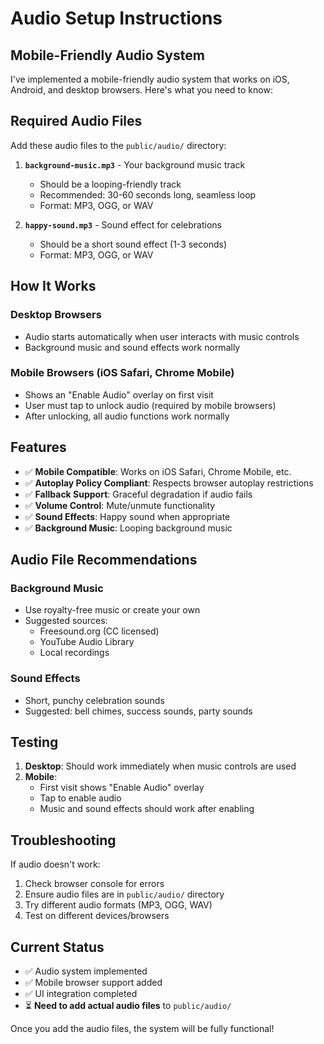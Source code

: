 # Audio Setup Instructions

## Mobile-Friendly Audio System

I've implemented a mobile-friendly audio system that works on iOS, Android, and desktop browsers. Here's what you need to know:

## Required Audio Files

Add these audio files to the `public/audio/` directory:

1. **`background-music.mp3`** - Your background music track
   - Should be a looping-friendly track
   - Recommended: 30-60 seconds long, seamless loop
   - Format: MP3, OGG, or WAV

2. **`happy-sound.mp3`** - Sound effect for celebrations
   - Should be a short sound effect (1-3 seconds)
   - Format: MP3, OGG, or WAV

## How It Works

### Desktop Browsers
- Audio starts automatically when user interacts with music controls
- Background music and sound effects work normally

### Mobile Browsers (iOS Safari, Chrome Mobile)
- Shows an "Enable Audio" overlay on first visit
- User must tap to unlock audio (required by mobile browsers)
- After unlocking, all audio functions work normally

## Features

- ✅ **Mobile Compatible**: Works on iOS Safari, Chrome Mobile, etc.
- ✅ **Autoplay Policy Compliant**: Respects browser autoplay restrictions
- ✅ **Fallback Support**: Graceful degradation if audio fails
- ✅ **Volume Control**: Mute/unmute functionality
- ✅ **Sound Effects**: Happy sound when appropriate
- ✅ **Background Music**: Looping background music

## Audio File Recommendations

### Background Music
- Use royalty-free music or create your own
- Suggested sources:
  - Freesound.org (CC licensed)
  - YouTube Audio Library
  - Local recordings

### Sound Effects
- Short, punchy celebration sounds
- Suggested: bell chimes, success sounds, party sounds

## Testing

1. **Desktop**: Should work immediately when music controls are used
2. **Mobile**: 
   - First visit shows "Enable Audio" overlay
   - Tap to enable audio
   - Music and sound effects should work after enabling

## Troubleshooting

If audio doesn't work:
1. Check browser console for errors
2. Ensure audio files are in `public/audio/` directory
3. Try different audio formats (MP3, OGG, WAV)
4. Test on different devices/browsers

## Current Status

- ✅ Audio system implemented
- ✅ Mobile browser support added  
- ✅ UI integration completed
- ⏳ **Need to add actual audio files** to `public/audio/`

Once you add the audio files, the system will be fully functional!
